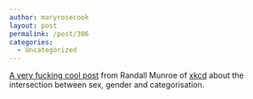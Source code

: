 ```yaml
---
author: maryrosecook
layout: post
permalink: /post/306
categories:
  - Uncategorized
---
```

[A very fucking cool post][1] from Randall Munroe of [xkcd][2] about the intersection between sex, gender and categorisation.

 [1]: http://blog.xkcd.com/2010/05/06/sex-and-gender/
 [2]: http://xkcd.com